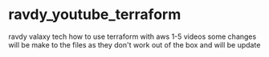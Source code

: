 # ravdy_youtube_terraform
ravdy valaxy tech
how to use terraform with aws 1-5 videos some changes will be make to the files as they don't work out of the box and will be update

